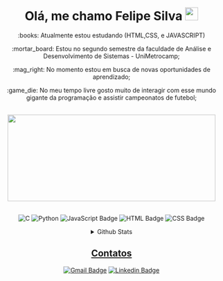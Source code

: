 <h1 align="center">Olá, me chamo Felipe Silva <img src="https://emojis.slackmojis.com/emojis/images/1531849430/4246/blob-sunglasses.gif?1531849430" width="30"/></h1>

<div align="center">
   
  <p>:books: Atualmente estou  estudando (HTML,CSS, e JAVASCRIPT)
  <p>:mortar_board:  Estou no segundo semestre da faculdade de Análise e Desenvolvimento de Sistemas - UniMetrocamp;
  <p>:mag_right: No momento estou em busca de novas oportunidades de aprendizado;
  <p>:game_die: No meu tempo livre gosto muito de interagir com esse mundo gigante da programação e assistir campeonatos de futebol;

</div>

<br>

<div align="center">

  <img height="200em" width="480em" src="https://apexensino.com.br/wp-content/uploads/2017/03/linguagens-de-programa%C3%A7%C3%A3o.jpg"/>

</div>

<br>

<div align="center">
  
  ![C](https://img.shields.io/badge/c-%2300599C.svg?style=for-the-badge&logo=c&logoColor=white)
  ![Python](https://img.shields.io/badge/python-3670A0?style=for-the-badge&logo=python&logoColor=ffdd54)
  ![JavaScript Badge](https://img.shields.io/badge/JavaScript-F7DF1E?style=for-the-badge&logo=javascript&logoColor=black)
  ![HTML Badge](https://img.shields.io/badge/HTML-239120?style=for-the-badge&logo=html5&logoColor=white)
  ![CSS Badge](https://img.shields.io/badge/CSS-239120?&style=for-the-badge&logo=css3&logoColor=white)
  
  
  <details>
  <summary>Github Stats</summary>
<div>
  <a href="https://github.com/Felipe305">
  <img height="180em" src="https://github-readme-stats-eight-theta.vercel.app/api?username=Felipe305&show_icons=true&theme=tokyonight&include_all_commits=true&count_private=true"/>
  <img height="180em" src="https://github-readme-stats-eight-theta.vercel.app/api/top-langs/?username=Felipe305&layout=compact&langs_count=8&theme=tokyonight"/>
<div>
</details>
  
  ## Contatos
  
  [![Gmail Badge](https://img.shields.io/badge/Gmail-D14836?style=for-the-badge&logo=gmail&logoColor=white)](mailto:felipe.profissionalti@gmail.com)
  [![Linkedin Badge](https://img.shields.io/badge/LinkedIn-0077B5?style=for-the-badge&logo=linkedin&logoColor=white)](https://www.linkedin.com/in/felipe-silva-575531203/)
  
  
</div>
